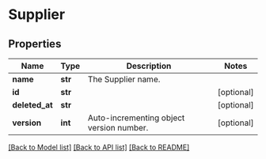 # Supplier

## Properties
Name | Type | Description | Notes
------------ | ------------- | ------------- | -------------
**name** | **str** | The Supplier name. | 
**id** | **str** |  | [optional] 
**deleted_at** | **str** |  | [optional] 
**version** | **int** | Auto-incrementing object version number. | [optional] 

[[Back to Model list]](../README.md#documentation-for-models) [[Back to API list]](../README.md#documentation-for-api-endpoints) [[Back to README]](../README.md)



